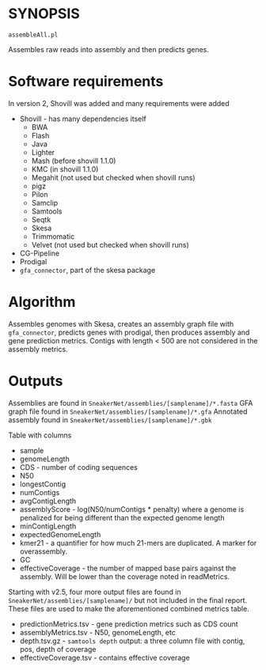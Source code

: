 # SYNOPSIS

`assembleAll.pl`

Assembles raw reads into assembly and then
predicts genes.

# Software requirements

In version 2, Shovill was added and many requirements were added

* Shovill - has many dependencies itself
  * BWA
  * Flash
  * Java
  * Lighter
  * Mash (before shovill 1.1.0)
  * KMC (in shovill 1.1.0)
  * Megahit (not used but checked when shovill runs)
  * pigz
  * Pilon
  * Samclip
  * Samtools
  * Seqtk
  * Skesa
  * Trimmomatic
  * Velvet  (not used but checked when shovill runs)
* CG-Pipeline
* Prodigal
* `gfa_connector`, part of the skesa package

# Algorithm

Assembles genomes with Skesa,
creates an assembly graph file with `gfa_connector`,
predicts genes with prodigal,
then produces assembly and gene prediction metrics.
Contigs with length < 500 are not considered in the assembly metrics.

# Outputs

Assemblies are found in `SneakerNet/assemblies/[samplename]/*.fasta`
GFA graph file found in `SneakerNet/assemblies/[samplename]/*.gfa`
Annotated assembly found in `SneakerNet/assemblies/[samplename]/*.gbk`

Table with columns

* sample
* genomeLength
* CDS - number of coding sequences
* N50
* longestContig
* numContigs
* avgContigLength
* assemblyScore - log(N50/numContigs * penalty) where a genome is penalized for being different than the expected genome length
* minContigLength
* expectedGenomeLength
* kmer21 - a quantifier for how much 21-mers are duplicated. A marker for overassembly.
* GC
* effectiveCoverage - the number of mapped base pairs against the assembly. Will be lower than the coverage noted in readMetrics.

Starting with v2.5, four more output files are found in
`SneakerNet/assemblies/[samplename]/` but not included in the final report.
These files are used to make the aforementioned combined metrics table.

* predictionMetrics.tsv - gene prediction metrics such as CDS count
* assemblyMetrics.tsv - N50, genomeLength, etc
* depth.tsv.gz - `samtools depth` output: a three column file with contig, pos, depth of coverage
* effectiveCoverage.tsv - contains effective coverage

